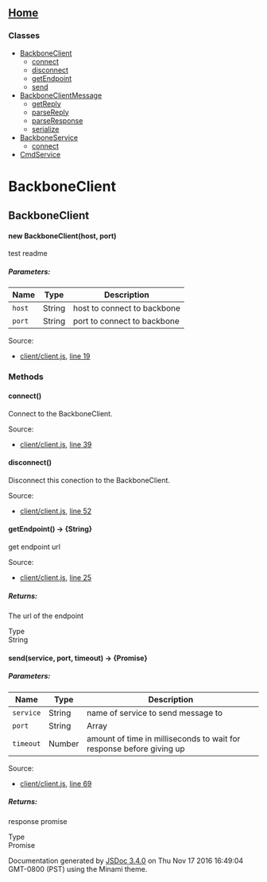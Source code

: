 [Home](index.html)
------------------

### Classes

-   [BackboneClient](BackboneClient.html)
    -   [connect](BackboneClient.html#connect)
    -   [disconnect](BackboneClient.html#disconnect)
    -   [getEndpoint](BackboneClient.html#getEndpoint)
    -   [send](BackboneClient.html#send)
-   [BackboneClientMessage](BackboneClientMessage.html)
    -   [getReply](BackboneClientMessage.html#getReply)
    -   [parseReply](BackboneClientMessage.html#parseReply)
    -   [parseResponse](BackboneClientMessage.html#parseResponse)
    -   [serialize](BackboneClientMessage.html#serialize)
-   [BackboneService](BackboneService.html)
    -   [connect](BackboneService.html#connect)
-   [CmdService](CmdService.html)

BackboneClient
==============

BackboneClient
--------------

#### <span class="type-signature"></span>new BackboneClient<span class="signature">(host, port)</span><span class="type-signature"></span>

test readme

##### Parameters:

| Name   | Type                                   | Description                 |
|--------|----------------------------------------|-----------------------------|
| `host` | <span class="param-type">String</span> | host to connect to backbone |
| `port` | <span class="param-type">String</span> | port to connect to backbone |

Source:  
-   [client/client.js](client_client.js.html), [line 19](client_client.js.html#line19)

### Methods

#### <span class="type-signature"></span>connect<span class="signature">()</span><span class="type-signature"></span>

Connect to the BackboneClient.

Source:  
-   [client/client.js](client_client.js.html), [line 39](client_client.js.html#line39)

#### <span class="type-signature"></span>disconnect<span class="signature">()</span><span class="type-signature"></span>

Disconnect this conection to the BackboneClient.

Source:  
-   [client/client.js](client_client.js.html), [line 52](client_client.js.html#line52)

#### <span class="type-signature"></span>getEndpoint<span class="signature">()</span><span class="type-signature"> → {String}</span>

get endpoint url

Source:  
-   [client/client.js](client_client.js.html), [line 25](client_client.js.html#line25)

##### Returns:

The url of the endpoint

 Type   
<span class="param-type">String</span>

#### <span class="type-signature"></span>send<span class="signature">(service, port, timeout)</span><span class="type-signature"> → {Promise}</span>

##### Parameters:

| Name      | Type                                                                           | Description                                                          |
|-----------|--------------------------------------------------------------------------------|----------------------------------------------------------------------|
| `service` | <span class="param-type">String</span>                                         | name of service to send message to                                   |
| `port`    | <span class="param-type">String</span> | <span class="param-type">Array</span> | port to connect to backbone                                          |
| `timeout` | <span class="param-type">Number</span>                                         | amount of time in milliseconds to wait for response before giving up |

Source:  
-   [client/client.js](client_client.js.html), [line 69](client_client.js.html#line69)

##### Returns:

response promise

 Type   
<span class="param-type">Promise</span>

Documentation generated by [JSDoc 3.4.0](https://github.com/jsdoc3/jsdoc) on Thu Nov 17 2016 16:49:04 GMT-0800 (PST) using the Minami theme.
